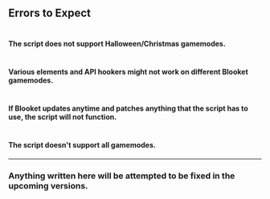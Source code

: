 ## **Errors to Expect**

#

#### The script does not support Halloween/Christmas gamemodes.

#

#### Various elements and API hookers might not work on different Blooket gamemodes.

#

#### If Blooket updates anytime and patches anything that the script has to use, the script will not function.

#

#### The script doesn't support all gamemodes.

----------

### Anything written here will be attempted to be fixed in the upcoming versions.
